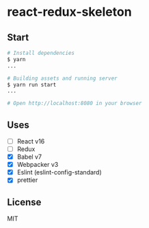# react-redux-skeleton

## Start
```sh
# Install dependencies
$ yarn
...

# Building assets and running server
$ yarn run start
...

# Open http://localhost:8080 in your browser
```

## Uses
* [ ] React v16
* [ ] Redux
* [x] Babel v7
* [x] Webpacker v3
* [x] Eslint (eslint-config-standard)
* [x] prettier

## License
MIT
